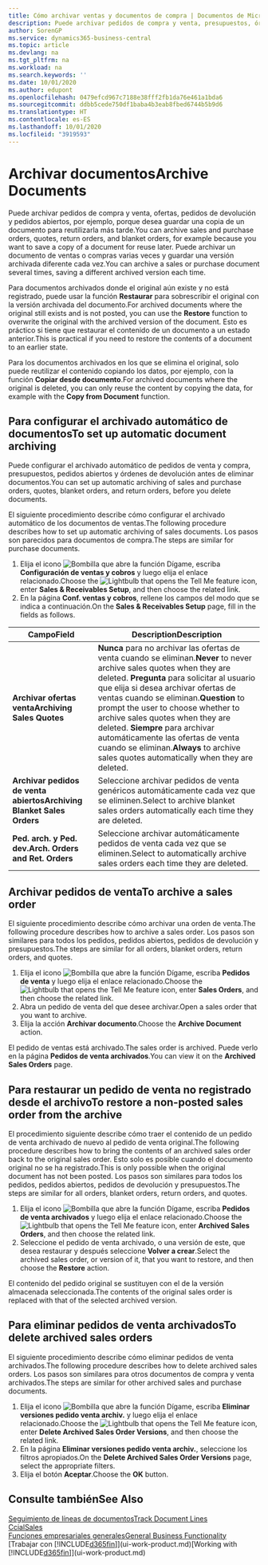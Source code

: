 ```yaml
---
title: Cómo archivar ventas y documentos de compra | Documentos de Microsoft
description: Puede archivar pedidos de compra y venta, presupuestos, órdenes de devolución y pedidos abiertos y puede usar el documento archivado para recrear el documento desde el que se archivó.
author: SorenGP
ms.service: dynamics365-business-central
ms.topic: article
ms.devlang: na
ms.tgt_pltfrm: na
ms.workload: na
ms.search.keywords: ''
ms.date: 10/01/2020
ms.author: edupont
ms.openlocfilehash: 0479efcd967c7188e38fff2fb1da76e461a1bda6
ms.sourcegitcommit: ddbb5cede750df1baba4b3eab8fbed6744b5b9d6
ms.translationtype: HT
ms.contentlocale: es-ES
ms.lasthandoff: 10/01/2020
ms.locfileid: "3919593"
---
```

# <a name="archive-documents"></a><span data-ttu-id="a835e-103">Archivar documentos</span><span class="sxs-lookup"><span data-stu-id="a835e-103">Archive Documents</span></span>
<span data-ttu-id="a835e-104">Puede archivar pedidos de compra y venta, ofertas, pedidos de devolución y pedidos abiertos, por ejemplo, porque desea guardar una copia de un documento para reutilizarla más tarde.</span><span class="sxs-lookup"><span data-stu-id="a835e-104">You can archive sales and purchase orders, quotes, return orders, and blanket orders, for example because you want to save a copy of a document for reuse later.</span></span> <span data-ttu-id="a835e-105">Puede archivar un documento de ventas o compras varias veces y guardar una versión archivada diferente cada vez.</span><span class="sxs-lookup"><span data-stu-id="a835e-105">You can archive a sales or purchase document several times, saving a different archived version each time.</span></span>

<span data-ttu-id="a835e-106">Para documentos archivados donde el original aún existe y no está registrado, puede usar la función **Restaurar** para sobrescribir el original con la versión archivada del documento.</span><span class="sxs-lookup"><span data-stu-id="a835e-106">For archived documents where the original still exists and is not posted, you can use the **Restore** function to overwrite the original with the archived version of the document.</span></span> <span data-ttu-id="a835e-107">Esto es práctico si tiene que restaurar el contenido de un documento a un estado anterior.</span><span class="sxs-lookup"><span data-stu-id="a835e-107">This is practical if you need to restore the contents of a document to an earlier state.</span></span>

<span data-ttu-id="a835e-108">Para los documentos archivados en los que se elimina el original, solo puede reutilizar el contenido copiando los datos, por ejemplo, con la función **Copiar desde documento**.</span><span class="sxs-lookup"><span data-stu-id="a835e-108">For archived documents where the original is deleted, you can only reuse the content by copying the data, for example with the **Copy from Document** function.</span></span>   

## <a name="to-set-up-automatic-document-archiving"></a><span data-ttu-id="a835e-109">Para configurar el archivado automático de documentos</span><span class="sxs-lookup"><span data-stu-id="a835e-109">To set up automatic document archiving</span></span>  
<span data-ttu-id="a835e-110">Puede configurar el archivado automático de pedidos de venta y compra, presupuestos, pedidos abiertos y órdenes de devolución antes de eliminar documentos.</span><span class="sxs-lookup"><span data-stu-id="a835e-110">You can set up automatic archiving of sales and purchase orders, quotes, blanket orders, and return orders, before you delete documents.</span></span>

<span data-ttu-id="a835e-111">El siguiente procedimiento describe cómo configurar el archivado automático de los documentos de ventas.</span><span class="sxs-lookup"><span data-stu-id="a835e-111">The following procedure describes how to set up automatic archiving of sales documents.</span></span> <span data-ttu-id="a835e-112">Los pasos son parecidos para documentos de compra.</span><span class="sxs-lookup"><span data-stu-id="a835e-112">The steps are similar for purchase documents.</span></span>
1.  <span data-ttu-id="a835e-113">Elija el icono ![Bombilla que abre la función Dígame](media/ui-search/search_small.png "Dígame qué desea hacer"), escriba **Configuración de ventas y cobros** y luego elija el enlace relacionado.</span><span class="sxs-lookup"><span data-stu-id="a835e-113">Choose the ![Lightbulb that opens the Tell Me feature](media/ui-search/search_small.png "Tell me what you want to do") icon, enter **Sales & Receivables Setup**, and then choose the related link.</span></span>
2. <span data-ttu-id="a835e-114">En la página **Conf. ventas y cobros**, rellene los campos del modo que se indica a continuación.</span><span class="sxs-lookup"><span data-stu-id="a835e-114">On the **Sales & Receivables Setup** page, fill in the fields as follows.</span></span>

|<span data-ttu-id="a835e-115">Campo</span><span class="sxs-lookup"><span data-stu-id="a835e-115">Field</span></span>|<span data-ttu-id="a835e-116">Description</span><span class="sxs-lookup"><span data-stu-id="a835e-116">Description</span></span>|
|-----|-----------|
|<span data-ttu-id="a835e-117">**Archivar ofertas venta**</span><span class="sxs-lookup"><span data-stu-id="a835e-117">**Archiving Sales Quotes**</span></span>|<span data-ttu-id="a835e-118">**Nunca** para no archivar las ofertas de venta cuando se eliminan.</span><span class="sxs-lookup"><span data-stu-id="a835e-118">**Never** to never archive sales quotes when they are deleted.</span></span> <span data-ttu-id="a835e-119">**Pregunta** para solicitar al usuario que elija si desea archivar ofertas de ventas cuando se eliminan.</span><span class="sxs-lookup"><span data-stu-id="a835e-119">**Question** to prompt the user to choose whether to archive sales quotes when they are deleted.</span></span> <span data-ttu-id="a835e-120">**Siempre** para archivar automáticamente las ofertas de venta cuando se eliminan.</span><span class="sxs-lookup"><span data-stu-id="a835e-120">**Always** to archive sales quotes automatically when they are deleted.</span></span>|
|<span data-ttu-id="a835e-121">**Archivar pedidos de venta abiertos**</span><span class="sxs-lookup"><span data-stu-id="a835e-121">**Archiving Blanket Sales Orders**</span></span>|<span data-ttu-id="a835e-122">Seleccione archivar pedidos de venta genéricos automáticamente cada vez que se eliminen.</span><span class="sxs-lookup"><span data-stu-id="a835e-122">Select to archive blanket sales orders automatically each time they are deleted.</span></span>|
|<span data-ttu-id="a835e-123">**Ped. arch. y Ped. dev.**</span><span class="sxs-lookup"><span data-stu-id="a835e-123">**Arch. Orders and Ret. Orders**</span></span>|<span data-ttu-id="a835e-124">Seleccione archivar automáticamente pedidos de venta cada vez que se eliminen.</span><span class="sxs-lookup"><span data-stu-id="a835e-124">Select to automatically archive sales orders each time they are deleted.</span></span>|

## <a name="to-archive-a-sales-order"></a><span data-ttu-id="a835e-125">Archivar pedidos de venta</span><span class="sxs-lookup"><span data-stu-id="a835e-125">To archive a sales order</span></span>
<span data-ttu-id="a835e-126">El siguiente procedimiento describe cómo archivar una orden de venta.</span><span class="sxs-lookup"><span data-stu-id="a835e-126">The following procedure describes how to archive a sales order.</span></span> <span data-ttu-id="a835e-127">Los pasos son similares para todos los pedidos, pedidos abiertos, pedidos de devolución y presupuestos.</span><span class="sxs-lookup"><span data-stu-id="a835e-127">The steps are similar for all orders, blanket orders, return orders, and quotes.</span></span>

1.  <span data-ttu-id="a835e-128">Elija el icono ![Bombilla que abre la función Dígame](media/ui-search/search_small.png "Dígame qué desea hacer"), escriba **Pedidos de venta** y luego elija el enlace relacionado.</span><span class="sxs-lookup"><span data-stu-id="a835e-128">Choose the ![Lightbulb that opens the Tell Me feature](media/ui-search/search_small.png "Tell me what you want to do") icon, enter **Sales Orders**, and then choose the related link.</span></span>  
2.  <span data-ttu-id="a835e-129">Abra un pedido de venta del que desee archivar.</span><span class="sxs-lookup"><span data-stu-id="a835e-129">Open a sales order that you want to archive.</span></span>  
3.  <span data-ttu-id="a835e-130">Elija la acción **Archivar documento**.</span><span class="sxs-lookup"><span data-stu-id="a835e-130">Choose the **Archive Document** action.</span></span>

<span data-ttu-id="a835e-131">El pedido de ventas está archivado.</span><span class="sxs-lookup"><span data-stu-id="a835e-131">The sales order is archived.</span></span> <span data-ttu-id="a835e-132">Puede verlo en la página **Pedidos de venta archivados**.</span><span class="sxs-lookup"><span data-stu-id="a835e-132">You can view it on the **Archived Sales Orders** page.</span></span>

## <a name="to-restore-a-non-posted-sales-order-from-the-archive"></a><span data-ttu-id="a835e-133">Para restaurar un pedido de venta no registrado desde el archivo</span><span class="sxs-lookup"><span data-stu-id="a835e-133">To restore a non-posted sales order from the archive</span></span>
<span data-ttu-id="a835e-134">El procedimiento siguiente describe cómo traer el contenido de un pedido de venta archivado de nuevo al pedido de venta original.</span><span class="sxs-lookup"><span data-stu-id="a835e-134">The following procedure describes how to bring the contents of an archived sales order back to the original sales order.</span></span> <span data-ttu-id="a835e-135">Esto solo es posible cuando el documento original no se ha registrado.</span><span class="sxs-lookup"><span data-stu-id="a835e-135">This is only possible when the original document has not been posted.</span></span> <span data-ttu-id="a835e-136">Los pasos son similares para todos los pedidos, pedidos abiertos, pedidos de devolución y presupuestos.</span><span class="sxs-lookup"><span data-stu-id="a835e-136">The steps are similar for all orders, blanket orders, return orders, and quotes.</span></span>

1. <span data-ttu-id="a835e-137">Elija el icono ![Bombilla que abre la función Dígame](media/ui-search/search_small.png "Dígame qué desea hacer"), escriba **Pedidos de venta archivados** y luego elija el enlace relacionado.</span><span class="sxs-lookup"><span data-stu-id="a835e-137">Choose the ![Lightbulb that opens the Tell Me feature](media/ui-search/search_small.png "Tell me what you want to do") icon, enter **Archived Sales Orders**, and then choose the related link.</span></span>
2. <span data-ttu-id="a835e-138">Seleccione el pedido de venta archivado, o una versión de este, que desea restaurar y después seleccione **Volver a crear**.</span><span class="sxs-lookup"><span data-stu-id="a835e-138">Select the archived sales order, or version of it, that you want to restore, and then choose the **Restore** action.</span></span>  

<span data-ttu-id="a835e-139">El contenido del pedido original se sustituyen con el de la versión almacenada seleccionada.</span><span class="sxs-lookup"><span data-stu-id="a835e-139">The contents of the original sales order is replaced with that of the selected archived version.</span></span>

## <a name="to-delete-archived-sales-orders"></a><span data-ttu-id="a835e-140">Para eliminar pedidos de venta archivados</span><span class="sxs-lookup"><span data-stu-id="a835e-140">To delete archived sales orders</span></span>
<span data-ttu-id="a835e-141">El siguiente procedimiento describe cómo eliminar pedidos de venta archivados.</span><span class="sxs-lookup"><span data-stu-id="a835e-141">The following procedure describes how to delete archived sales orders.</span></span> <span data-ttu-id="a835e-142">Los pasos son similares para otros documentos de compra y venta archivados.</span><span class="sxs-lookup"><span data-stu-id="a835e-142">The steps are similar for other archived sales and purchase documents.</span></span>

1.  <span data-ttu-id="a835e-143">Elija el icono ![Bombilla que abre la función Dígame](media/ui-search/search_small.png "Dígame qué desea hacer"), escriba **Eliminar versiones pedido venta archiv.** y luego elija el enlace relacionado.</span><span class="sxs-lookup"><span data-stu-id="a835e-143">Choose the ![Lightbulb that opens the Tell Me feature](media/ui-search/search_small.png "Tell me what you want to do") icon, enter **Delete Archived Sales Order Versions**, and then choose the related link.</span></span>  
2.  <span data-ttu-id="a835e-144">En la página **Eliminar versiones pedido venta archiv.**, seleccione los filtros apropiados.</span><span class="sxs-lookup"><span data-stu-id="a835e-144">On the **Delete Archived Sales Order Versions** page, select the appropriate filters.</span></span>  
3.  <span data-ttu-id="a835e-145">Elija el botón **Aceptar**.</span><span class="sxs-lookup"><span data-stu-id="a835e-145">Choose the **OK** button.</span></span>

## <a name="see-also"></a><span data-ttu-id="a835e-146">Consulte también</span><span class="sxs-lookup"><span data-stu-id="a835e-146">See Also</span></span>
[<span data-ttu-id="a835e-147">Seguimiento de líneas de documentos</span><span class="sxs-lookup"><span data-stu-id="a835e-147">Track Document Lines</span></span>](across-how-to-track-document-lines.md)  
[<span data-ttu-id="a835e-148">Ccial</span><span class="sxs-lookup"><span data-stu-id="a835e-148">Sales</span></span>](sales-manage-sales.md)  
[<span data-ttu-id="a835e-149">Funciones empresariales generales</span><span class="sxs-lookup"><span data-stu-id="a835e-149">General Business Functionality</span></span>](ui-across-business-areas.md)  
<span data-ttu-id="a835e-150">[Trabajar con [!INCLUDE[d365fin](includes/d365fin_md.md)]](ui-work-product.md)</span><span class="sxs-lookup"><span data-stu-id="a835e-150">[Working with [!INCLUDE[d365fin](includes/d365fin_md.md)]](ui-work-product.md)</span></span>
